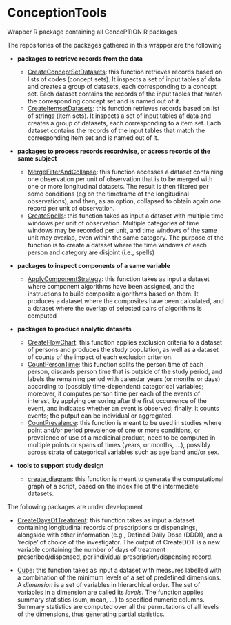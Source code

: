 # ConceptionTools
Wrapper R package containing all ConcePTION R packages

The repositories of the packages gathered in this wrapper are the following


- **packages to retrieve records from the data**

   - [CreateConceptSetDatasets](https://github.com/ARS-toscana/CreateConceptSetDatasets): this function retrieves records based on lists of codes (concept sets). It inspects a set of input tables af data and creates a group of datasets, each corresponding to a concept set. Each dataset contains the records of the input tables that match the corresponding concept set and is named out of it.
   - [CreateItemsetDatasets](https://github.com/ARS-toscana/CreateItemsetDatasets): this function retrieves records based on list of strings (item sets). It inspects a set of input tables af data and creates a group of datasets, each corresponding to a item set. Each dataset contains the records of the input tables that match the corresponding item set and is named out of it.

- **packages to process records recordwise, or across records of the same subject** 

   - [MergeFilterAndCollapse](https://github.com/ARS-toscana/MergeFilterAndCollapse): this function accesses a dataset containing one observation per unit of observation that is to be merged with one or more longitudinal datasets. The result is then filtered per some conditions (eg on the timeframe of the longitudinal observations), and then, as an option, collapsed to obtain again one record per unit of observation.
   - [CreateSpells](https://github.com/ARS-toscana/CreateSpells): this function takes as input a dataset with multiple time windows per unit of observation. Multiple categories of time windows may be recorded per unit, and time windows of the same unit may overlap, even within the same category. The purpose of the function is to create a dataset where the time windows of each person and category are disjoint (i.e., spells)

- **packages to inspect components of a same variable** 

   - [ApplyComponentStrategy](https://github.com/ARS-toscana/ApplyComponentStrategy): this function takes as input a dataset where component algorithms have been assigned, and the instructions to build composite algorithms based on them. It produces a dataset where the composites have been calculated, and a dataset where the overlap of selected pairs of algorithms is computed

- **packages to produce analytic datasets** 

   - [CreateFlowChart](https://github.com/IMI-ConcePTION/CreateFlowChart): this function applies exclusion criteria to a dataset of persons and produces the study population, as well as a dataset of counts of the impact of each exclusion criterion.
   - [CountPersonTime](https://github.com/IMI-ConcePTION/CountPersonTime): this function splits the person time of each person, discards person time that is outside of the study period, and labels the remaining period with calendar years (or months or days) according to (possibly time-dependent) categorical variables; moreover, it computes person time per each of the events of interest, by applying censoring after the first occurrence of the event, and indicates whether an event is observed; finally, it counts events; the putput can be individual or aggregated.
   - [CountPrevalence](https://github.com/IMI-ConcePTION/CountPrevalence): this function is meant to be used in studies where point and/or period prevalence of one or more conditions, or prevalence of use of a medicinal product, need to be computed in multiple points or spans of times (years, or months, ...), possibly across strata of categorical variables such as age band and/or sex.

   
- **tools to support study design** 
   - [create_diagram](https://github.com/ARS-toscana/draw.ioR): this function is meant to generate the computational graph of a script, based on the index file of the intermediate datasets.
   
The following packages are under development

   - [CreateDaysOfTreatment](https://github.com/IMI-ConcePTION/CreateDaysOfTreatment): this function takes as input a dataset containing longitudinal records of prescriptions or dispensings, alongside with other information (e.g., Defined Daily Dose (DDD)), and a ‘recipe’ of choice of the investigator. The output of CreateDOT is a new variable containing the number of days of treatment prescribed/dispensed, per individual prescription/dispensing record. 
  
  - [Cube](https://github.com/ARS-toscana/Cube/wiki): this function takes as input a dataset with measures labelled with a combination of the minimum levels of a set of predefined dimensions. A _dimension_ is a set of variables in hierarchical order. The set of variables in a dimension are called its _levels_. The function applies summary statistics (sum, mean, ...) to specified numeric columns. Summary statistics are computed over all the permutations of all levels of the dimensions, thus generating partial statistics.
